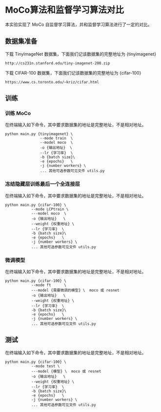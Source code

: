 # MoCo算法和监督学习算法对比

本实验实现了 MoCo 自监督学习算法，并和监督学习算法进行了一定的对比。

## 数据集准备

下载 TinyImageNet 数据集，下面我们记该数据集的完整地址为 {tinyimagenet}

```
http://cs231n.stanford.edu/tiny-imagenet-200.zip
```

下载 CIFAR-100 数据集，下面我们记该数据集的完整地址为 {cifar-100}

```
https://www.cs.toronto.edu/~kriz/cifar.html
```



## 训练

### 训练 MoCo 

在终端输入如下命令，其中要求数据集的地址是完整地址，不是相对地址。

```
python main.py {tinyimagenet} \
                --mode train  \
                --model moco  \
                -o {输出地址}  \
                --lr {学习率}  \
                -b {batch size}\
                -e {epochs}   \
                -j {number workers} \ 
                ... 其他可选参数可见文件 utils.py
```

### 冻结隐藏层训练最后一个全连接层

在终端输入如下命令，其中要求数据集的地址是完整地址，不是相对地址。

```
python main.py {cifar-100} \
            --mode LCPtrain \
            ---model moco  \
            -o {输出地址}   \
            --weight {权重地址} \
            --lr {学习率}  \
            -b {batch size}\
            -e {epochs}   \
            -j {number workers} \ 
            ... 其他可选参数可见文件 utils.py
```

### 微调模型

在终端输入如下命令，其中要求数据集的地址是完整地址，不是相对地址。

```
python main.py {cifar-100} \
            --mode ft      \
            ---model {需要微调的模型} \  moco 或 resnet 
            -o {输出地址}   \
            --weight {权重地址} \
            --lr {学习率}  \
            -b {batch size}\
            -e {epochs}   \
            -j {number workers} \ 
            ... 其他可选参数可见文件 utils.py
```

## 测试

在终端输入如下命令，其中要求数据集的地址是完整地址，不是相对地址。

```
python main.py {cifar-100} \
            --mode test \
            ---model {模型} \  moco 或 resnet 
            -o {输出地址}   \
            --weight {权重地址} \
            --lr {学习率}  \
            -b {batch size}\
            -e {epochs}   \
            -j {number workers} \ 
            ... 其他可选参数可见文件 utils.py
```